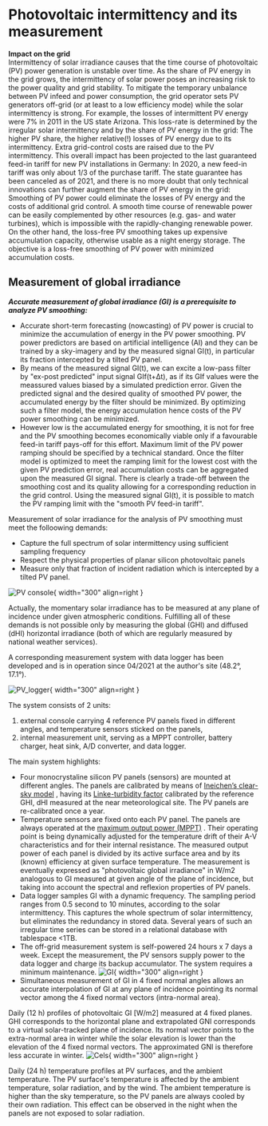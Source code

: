 # Photovoltaic intermittency and its measurement
**Impact on the grid**  
Intermittency of solar irradiance causes that the time course of photovoltaic (PV) power generation is unstable over time. As the share of PV energy in the grid grows, the intermittency of solar power poses an increasing risk to the power quality and grid stability. To mitigate the temporary unbalance between PV infeed and power consumption, the grid operator sets PV generators off-grid (or at least to a low efficiency mode) while the solar intermittency is strong. For example, the losses of intermittent PV energy were 7% in 2011 in the US state Arizona. This loss-rate is determined by the irregular solar intermittency and by the share of PV energy in the grid: The higher PV share, the higher relative(!) losses of PV energy due to its intermittency. Extra grid-control costs are raised due to the PV intermittency. This overall impact has been projected to the last guaranteed feed-in tariff for new PV installations in Germany: In 2020, a new feed-in tariff was only about 1/3 of the purchase tariff. The state guarantee has been canceled as of 2021, and there is no more doubt that only technical innovations can further augment the share of PV energy in the grid: Smoothing of PV power could eliminate the losses of PV energy and the costs of additional grid control. A smooth time course of renewable power can be easily complemented by other resources (e.g. gas- and water turbines), which is impossible with the rapidly-changing renewable power.  
On the other hand, the loss-free PV smoothing takes up expensive accumulation capacity, otherwise usable as a night energy storage. The objective is a loss-free smoothing of PV power with minimized accumulation costs.

## Measurement of global irradiance
***Accurate measurement of global irradiance (GI) is a prerequisite to analyze PV smoothing:***  

* Accurate short-term forecasting (nowcasting) of PV power is crucial to minimize the accumulation of energy in the PV power smoothing. PV power predictors are based on artificial intelligence (AI) and they can be trained by a sky-imagery and by the measured signal GI(t), in particular its fraction intercepted by a tilted PV panel.
* By means of the measured signal GI(t), we can excite a low-pass filter by "ex-post predicted" input signal GIf(t+Δt), as if its GIf values were the meassured values biased by a simulated prediction error. Given the predicted signal and the desired quality of smoothed PV power, the accumulated energy by the filter should be minimized. By optimizing such a filter model, the energy accumulation hence costs of the PV power smoothing can be minimized.
* However low is the accumulated energy for smoothing, it is not for free and the PV smoothing becomes economically viable only if a favourable feed-in tariff pays-off for this effort. Maximum limit of the PV power ramping should be specified by a technical standard. Once the filter model is optimized to meet the ramping limit for the lowest cost with the given PV prediction error, real accumulation costs can be aggregated upon the measured GI signal. There is clearly a trade-off between the smoothing cost and its quality allowing for a corresponding reduction in the grid control. Using the measured signal GI(t), it is possible to match the PV ramping limit with the "smooth PV feed-in tariff".

Measurement of solar irradiance for the analysis of PV smoothing must meet the folloowing demands:

- Capture the full spectrum of solar intermittency using sufficient sampling frequency
- Respect the physical properties of planar silicon photovoltaic panels
- Measure only that fraction of incident radiation which is intercepted by a tilted PV panel. 

![PV console](img/PV_Panels.JPG){ width="300"  align=right }

Actually, the momentary solar irradiance has to be measured at any plane of incidence under given atmospheric conditions. Fulfilling all of these demands is not possible only by measuring the global (GHI) and diffused (dHI) horizontal irradiance (both of which are regularly measured by national weather services).

A corresponding measurement system with data logger has been developed and is in operation since 04/2021 at the author's site (48.2°, 17.1°).

![PV_logger](img/PV_Logger.JPG){ width="300"  align=right }

 The system consists of 2 units:

1. external console carrying 4 reference PV panels fixed in different angles, and temperature sensors sticked on the panels,
2. internal measurement unit, serving as a MPPT controller, battery charger, heat sink, A/D converter, and data logger.

The main system highlights:

* Four monocrystaline silicon PV panels (sensors) are mounted at different angles. The panels are calibrated by means of 
[Ineichen’s clear-sky model](https://pvlib-python.readthedocs.io/en/v0.4.3/generated/pvlib.clearsky.ineichen.html)
, having its 
[Linke-turbidity factor](https://glossary.ametsoc.org/wiki/Linke_turbidity_factor)
 calibrated by the reference GHI, dHI measured at the near meteorological site. The PV panels are re-calibrated once a year.
* Temperature sensors are fixed onto each PV panel. The panels are always operated at the
[maximum output power (MPPT)](https://www.leonics.com/support/article2_14j/articles2_14j_en.php)
. Their operating point is being dynamically adjusted for the temperature drift of their A-V characteristics and for their internal resistance. The measured output power of each panel is divided by its active surface area and by its (known) efficiency at given surface temperature. The measurement is eventually expressed as "photovoltaic global irradiance" in W/m2 analogous to GI measured at given angle of the plane of incidence, but taking into account the spectral and reflexion properties of PV panels.
* Data logger samples GI with a dynamic frequency. The sampling period ranges from 0.5 second to 10 minutes, according to the solar intermittency. This captures the whole spectrum of solar intermittency, but eliminates the redundancy in stored data. Several years of such an irregular time series can be stored in a relational database with tablespace <1TB.
* The off-grid measurement system is self-powered 24 hours x 7 days a week. Except the measurement, the PV sensors supply power to the data logger and charge its backup accumulator. The system requires a minimum maintenance.
![GI](img/GI.2022-01-15.png){ width="300"  align=right }
* Simultaneous measurement of GI in 4 fixed normal angles allows an accurate interpolation of GI at any plane of incidence pointing its normal vector among the 4 fixed normal vectors (intra-normal area).

Daily (12 h) profiles of photovoltaic GI [W/m2] measured at 4 fixed planes. GHI corresponds to the horizontal plane and extrapolated GNI corresponds to a virtual solar-tracked plane of incidence. Its normal vector points to the extra-normal area in winter while the solar elevation is lower than the elevation of the 4 fixed normal vectors. The approximated GNI is therefore less accurate in winter.
![Cels](img/Cels.2022-01-15.png){ width="300"  align=right }

Daily (24 h) temperature profiles at PV surfaces, and the ambient temperature. The PV surface's temperature is affected by the ambient temperature, solar radiation, and by the wind. The ambient temperature is higher than the sky temperature, so the PV panels are always cooled by their own radiation. This effect can be observed in the night when the panels are not exposed to solar radiation.

